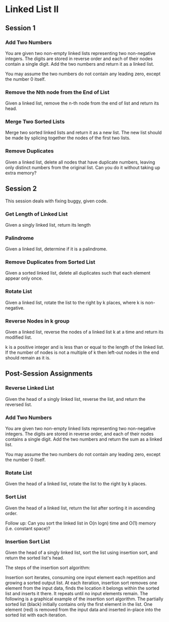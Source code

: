 # Linked List II

## Session 1

### Add Two Numbers

You are given two non-empty linked lists representing two non-negative integers. The digits are stored in reverse order and each of their nodes contain a single digit. Add the two numbers and return it as a linked list.

You may assume the two numbers do not contain any leading zero, except the number 0 itself.

### Remove the Nth node from the End of List

Given a linked list, remove the n-th node from the end of list and return its head.

### Merge Two Sorted Lists

Merge two sorted linked lists and return it as a new list. The new list should be made by splicing together the nodes of the first two lists.

### Remove Duplicates

Given a linked list, delete all nodes that have duplicate numbers, leaving only distinct numbers from the original list. Can you do it without taking up extra memory?

## Session 2
This session deals with fixing buggy, given code.

### Get Length of Linked List
Given a singly linked list, return its length


### Palindrome
Given a linked list, determine if it is a palindrome.


### Remove Duplicates from Sorted List
Given a sorted linked list, delete all duplicates such that each element appear only once.



### Rotate List
Given a linked list, rotate the list to the right by k places, where k is non-negative.



### Reverse Nodes in k group
Given a linked list, reverse the nodes of a linked list k at a time and return its modified list.

k is a positive integer and is less than or equal to the length of the linked list. If the number of nodes is not a multiple of k then left-out nodes in the end should remain as it is.


## Post-Session Assignments

### Reverse Linked List

Given the head of a singly linked list, reverse the list, and return the reversed list.

### Add Two Numbers
You are given two non-empty linked lists representing two non-negative integers. The digits are stored in reverse order, and each of their nodes contains a single digit. Add the two numbers and return the sum as a linked list.

You may assume the two numbers do not contain any leading zero, except the number 0 itself.

### Rotate List

Given the head of a linked list, rotate the list to the right by k places.

### Sort List

Given the head of a linked list, return the list after sorting it in ascending order.

Follow up: Can you sort the linked list in O(n logn) time and O(1) memory (i.e. constant space)?

### Insertion Sort List
Given the head of a singly linked list, sort the list using insertion sort, and return the sorted list's head.

The steps of the insertion sort algorithm:

Insertion sort iterates, consuming one input element each repetition and growing a sorted output list.
At each iteration, insertion sort removes one element from the input data, finds the location it belongs within the sorted list and inserts it there.
It repeats until no input elements remain.
The following is a graphical example of the insertion sort algorithm. The partially sorted list (black) initially contains only the first element in the list. One element (red) is removed from the input data and inserted in-place into the sorted list with each iteration.